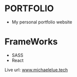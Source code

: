 # PORTFOLIO
* My personal portfolio website 

# FrameWorks
* SASS
* React

Live url: www.michaelelue.tech
